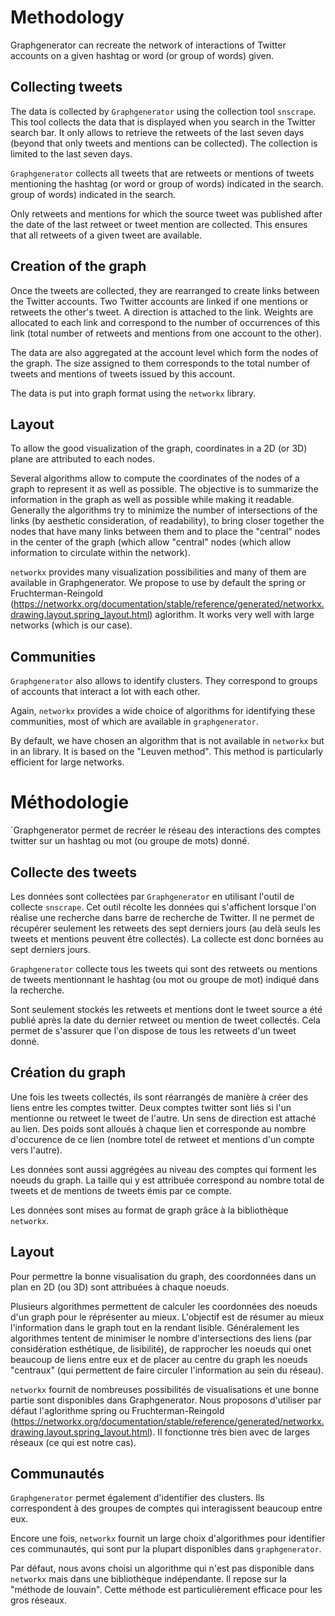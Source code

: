 # Methodology

Graphgenerator can recreate the network of interactions of Twitter accounts on a given hashtag or word (or group of words) 
given. 

## Collecting tweets

The data is collected by `Graphgenerator` using the collection tool `snscrape`. This tool collects the data
that is displayed when you search in the Twitter search bar. It only allows to retrieve 
the retweets of the last seven days (beyond that only tweets and mentions can be collected). The 
collection is limited to the last seven days.

`Graphgenerator` collects all tweets that are retweets or mentions of tweets mentioning the hashtag 
(or word or group of words) indicated in the search. 
group of words) indicated in the search.

Only retweets and mentions for which the source tweet was published after the date of the last retweet or 
tweet mention are collected. This ensures that all retweets of a given tweet are available. 

## Creation of the graph

Once the tweets are collected, they are rearranged to create links between the Twitter accounts.
Two Twitter accounts are linked if one mentions or retweets the other's tweet. A direction is attached 
to the link. Weights are allocated to each link and correspond to the number of occurrences of this link (total number of retweets and 
mentions from one account to the other). 

The data are also aggregated at the account level which form the nodes of the graph. The size assigned to them 
corresponds to the total number of tweets and mentions of tweets issued by this account.

The data is put into graph format using the `networkx` library.

## Layout

To allow the good visualization of the graph, coordinates in a 2D (or 3D) plane are attributed to each 
nodes.

Several algorithms allow to compute the coordinates of the nodes of a graph to represent it as well as possible. 
The objective is to summarize the information in the graph as well as possible while making it readable. 
Generally the algorithms try to minimize the number of intersections of the links (by aesthetic consideration, 
of readability), to bring closer together the nodes that have many links between them and to place the "central" nodes in the center of the graph (which allow
"central" nodes (which allow information to circulate within the network).

`networkx` provides many visualization possibilities and many of them are available in Graphgenerator. 
We propose to use by default the spring or Fruchterman-Reingold (https://networkx.org/documentation/stable/reference/generated/networkx.drawing.layout.spring_layout.html) aglorithm.
It works very well with large networks (which is our case).

## Communities

`Graphgenerator` also allows to identify clusters. They correspond to groups of accounts that interact 
a lot with each other. 

Again, `networkx` provides a wide choice of algorithms for identifying these communities, most of which are 
available in `graphgenerator`. 

By default, we have chosen an algorithm that is not available in `networkx` but in an 
library. It is based on the "Leuven method". This method is particularly efficient for large networks.


# Méthodologie

`Graphgenerator permet de recréer le réseau des interactions des comptes twitter sur un hashtag ou mot (ou groupe de mots) 
donné. 

## Collecte des tweets

Les données sont collectées par `Graphgenerator` en utilisant l'outil de collecte `snscrape`. Cet outil récolte les données
qui s'affichent lorsque l'on réalise une recherche dans barre de recherche de Twitter. Il ne permet de récupérer 
seulement les retweets des sept derniers jours (au delà seuls les tweets et mentions peuvent être collectés). La 
collecte est donc bornées au sept derniers jours.

`Graphgenerator` collecte tous les tweets qui sont des retweets ou mentions de tweets mentionnant le hashtag (ou mot ou 
groupe de mot) indiqué dans la recherche.

Sont seulement stockés les retweets et mentions dont le tweet source a été publié après la date du dernier retweet ou 
mention de tweet collectés. Cela permet de s'assurer que l'on dispose de tous les retweets d'un tweet donné. 

## Création du graph

Une fois les tweets collectés, ils sont réarrangés de manière à créer des liens entre les comptes twitter.
Deux comptes twitter sont liés si l'un mentionne ou retweet le tweet de l'autre. Un sens de direction est attaché 
au lien. Des poids sont alloués à chaque lien et corresponde au nombre d'occurence de ce lien (nombre totel de retweet et 
mentions d'un compte vers l'autre). 

Les données sont aussi aggrégées au niveau des comptes qui forment les noeuds du graph. La taille qui y est attribuée 
correspond au nombre total de tweets et de mentions de tweets émis par ce compte.

Les données sont mises au format de graph grâce à la bibliothèque `networkx`.

## Layout

Pour permettre la bonne visualisation du graph, des coordonnées dans un plan en 2D (ou 3D) sont attribuées à chaque 
noeuds.

Plusieurs algorithmes permettent de calculer les coordonnées des noeuds d'un graph pour le réprésenter au mieux. 
L'objectif est de résumer au mieux l'information dans le graph tout en la rendant lisible. 
Généralement les algorithmes tentent de minimiser le nombre d'intersections des liens (par considération esthétique, 
de lisibilité), de rapprocher les noeuds qui onet beaucoup de liens entre eux et de placer au centre du graph les noeuds
"centraux" (qui permettent de faire circuler l'information au sein du réseau).

`networkx` fournit de nombreuses possibilités de visualisations et une bonne partie sont disponibles dans Graphgenerator. 
Nous proposons d'utiliser par défaut l'aglorithme spring ou Fruchterman-Reingold (https://networkx.org/documentation/stable/reference/generated/networkx.drawing.layout.spring_layout.html).
Il fonctionne très bien avec de larges réseaux (ce qui est notre cas).

## Communautés

`Graphgenerator` permet également d'identifier des clusters. Ils correspondent à des groupes de comptes qui interagissent 
beaucoup entre eux. 

Encore une fois, `networkx` fournit un large choix d'algorithmes pour identifier ces communautés, qui sont pur la plupart 
disponibles dans `graphgenerator`. 

Par défaut, nous avons choisi un algorithme qui n'est pas disponible dans `networkx` mais dans une bibliothèque 
indépendante. Il repose sur la "méthode de louvain". Cette méthode est particulièrement efficace pour les gros réseaux.